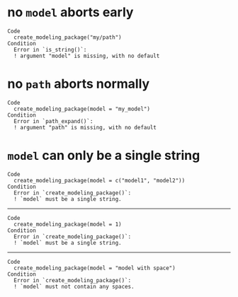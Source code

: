 # no `model` aborts early

    Code
      create_modeling_package("my/path")
    Condition
      Error in `is_string()`:
      ! argument "model" is missing, with no default

# no `path` aborts normally

    Code
      create_modeling_package(model = "my_model")
    Condition
      Error in `path_expand()`:
      ! argument "path" is missing, with no default

# `model` can only be a single string

    Code
      create_modeling_package(model = c("model1", "model2"))
    Condition
      Error in `create_modeling_package()`:
      ! `model` must be a single string.

---

    Code
      create_modeling_package(model = 1)
    Condition
      Error in `create_modeling_package()`:
      ! `model` must be a single string.

---

    Code
      create_modeling_package(model = "model with space")
    Condition
      Error in `create_modeling_package()`:
      ! `model` must not contain any spaces.

